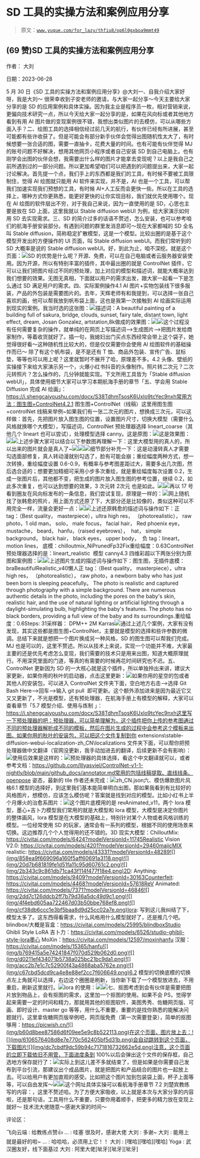 # SD 工具的实操方法和案例应用分享

> 原文：[`www.yuque.com/for_lazy/thfiu8/op6l0gxboa9mmt49`](https://www.yuque.com/for_lazy/thfiu8/op6l0gxboa9mmt49)



## (69 赞)SD 工具的实操方法和案例应用分享 

作者： 大刘 

日期：2023-06-28 

5 月 30 日《SD 工具的实操方法和案例应用分享》@大刘一、自我介绍大家好呀，我是大刘～ 很荣幸收到子安老师的邀请，与大家一起分享～今天主要给大家分享的是 SD 的应用案例和具体实操。因为我主业是程序员一枚，相对营销来说，更偏向技术研究一点，所以今天给大家一起分享的是，如果在风向标或者其他地方看到有用 AI 图片做的变现案例很不错，我想出类似图片的去模仿，可以从哪些方面入手？二、绘图工具的选择相信经过前几天的航行，有伙伴已经有所进展，甚至可能都有些许收获了。但是可能会有部分新手伙伴会觉得出图随机性太大了，有时候想要一张合适的图，需要一直抽卡，花费大量的时间。也有可能有伙伴觉得 MJ 的账号问题不好解决，想用其他网页小程序或者自己安装 SD 到自己电脑上。也有刚学会出图的伙伴会想，我需要出什么样的图片才能拿去变现呢？以上是我自己之前所遇到过的一部分问题。所以更加希望咱们可以把遇到的问题提出来，大家一起讨论解决。首先提一个点，我们手上的东西都是我们的工具，有时候不要被工具限制住，觉得 AI 绘图就只能用 AI 软件来实现，并不是，AI 也是一个工具，可以帮我们加速实现我们预想的工具，有时候 AI+人工反而会更快一些。所以在工具的选择上，哪种方式你更熟悉，能更好更快的让你实现目标，我们就优先使用哪个。现在 AI 绘图的软件层出不穷，对于我自己来说，因为一直使用的是 SD，心思也主要是放在 SD 上面，这里我就以 Stable diffusion webUI 为例，给大家演示如何用 SD 去实现需求。三、SD 的简介过多的话语不赘述，怎么安装，也可以参考咱们的航海手册安装部分。有遇到问题的群里发消息即可～现在大家都喊的 SD 全名叫 Stable diffusion，简称稳定扩散模型，这是一个模型。比较出圈的是基于这个模型开发出的方便操作的 UI 页面，叫 Stable diffusion webUI。而我们常听到的 SD 大概率是说的 Stable diffusion webUI。好，到此为止，咱不深挖。就是这个页面：![](img/f88a1840ca2747c68d8d62589ee4f752.png)SD 的优势是什么呢？开源、免费，可以在自己电脑或者云服务器安装使用。因为开源，所以有特别丰富的插件，其中最出圈的就是 ControlNet 插件，它可以让我们把图片经过不同的预处理，加上对应的模型和描述词，就能大概率达到我们想要的效果。无图无真相，下面就以用户的需求出发，跟大家一起看一下是怎么通过 SD 满足用户的需求。四、实际案例操作4.1 AI 图片+实物包装线下很多服装，产品的外包装是需要图片的。去年，天辉老师有和我提到，可以选择一张自己喜欢的画，他可以帮我放到帆布袋上面，这也是我第一次接触到 AI 绘画实际运用到现实的案例。我当时选的这张图：![](img/7464732e03d1b44bce5e80b6d3a92ab3.png)描述词：A beautiful painting of a building full of sakura, bridge, clouds, sunset, fairy tale, distant town, light effect, dream, Josan Gonzalez, artstation,8k做成的效果图：![](img/a3970d96ad5f0c86d6995a1d751ce0f2.png)![](img/5ae3fe826cfcb5eaa89f5c29f0ee289b.png)这个过程没有任何需要复杂的操作，就单纯的在网页上写描述词—>生成图片—>把图片发给商家制作，等着收货就好了。插一句，我媳妇出门买点东西经常会带上这个袋子，她觉得很好看～这种随机性比较大的，但是仅仅需要你会使用 AI 绘图软件的基础操作而已～ 除了有这个帆布袋，是不是还有 T 恤、商品外包装、宣传广告、鼠标垫，等等也可以用上呢？这里就暂时不展开了哈，原理差不多。4.2 头像、壁纸的实操接下来给大家演示另一个，火爆小红书抖音的头像制作。照片转二次元？二次元转照片？怎么操作的，几分钟就能实现。下文所用工具皆为「Stable diffusion webUI」，具体使用细节大家可以学习本期航海手册的章节「五、学会用 Stable Diffusion 完成 AI 绘画」：https://i.shengcaiyoushu.com/docx/S38TdhmTsosK6Uxlo9tcYec9nxh常用方法：图生图+ControlNet4.2.1 图生图+ControlNet（线稿）这里用图生图+controlNet 线稿来举例~如果我们有一张二次元的图片，想换成三次元，可以这样做：首先，先把图片放入图生图的位置，设置图片尺寸，切换大模型（需要什么风格就换哪个大模型），写描述词，ControlNet 预处理器选择 lineart_coarse（其他几个 lineart 也可以尝试），处理模型选择 canny。这是原图：![](img/26df08117daff8ba310999fbff6cbeff.png)这是效果图：![](img/34ba88d8415d726ab9f057507b0c30e8.png)![](img/8ecec80e0803cb6b89124aebccbd780b.png)上述步骤大家可以结合以下参数图再理解一下：这里大模型用的真人的，所以出来的图片就会是真人了~![](img/e4c4940d21789dadade13c96f746acfe.png)![](img/aefaa2cd2d5e8e17c3fdff29f22530e8.png)![](img/4b841976807b2eacb4a721e8aebb3c4e.png)细节部分补充一下：这是动漫转真人才需要勾选面部修复，真人转动漫就别勾选了，脸有可能会崩；重绘幅度两种方式，想一次转换，重绘幅度设置 0.6-0.9，有概率与参考图差距过大，需要多出几次图，然后选合适的；想要更加精细可采用小步多次重绘，就是重绘幅度每次设置 0.2，生成一张图片后，其他都不变，把生成的图片放入图生图的参考位置，继续 0.2，如此多次重复，也可以达到想要的效果，3 次元转 2次元 也是如此。![](img/5e19b25de146e696b7da72c2c73a867c.png)![](img/4068070a35dc254c2f7c55a22f5ae258.png)再以 17 号看到圈友在风向标发布的一条信息，我们尝试复现，原理是一样的：![](img/956148107c766b1cbc9bd1edd47814cc.png)网上随机找了张韩愈的照片，用上面方式还原了下，大部分还是比较像的，类似这种可以不用完全一样，流量会更好一点：![](img/2cc02be46f1c467825c4ade3ab24fbf8.png)![](img/e1fd94a77f947fb5c7f0927230f5984d.png)上述还原韩愈的描述词与操作如下：正 tag：（Best quality， masterpiece），ultra high res， （photorealistic）， raw photo，1 old man， solo， male focus， facial hair， Red phoenix eye， mustache， beard， hanfu，（raised eyebrows），  hat， simple background， black hair， black eyes， upper body，  负 tag：lineart， motion lines， 底模：chilloutmix_NiPrunedFp32Fix重绘幅度：0.63ControlNet 预处理器选择的是：lineart_realistic  模型 canny4.3 四维彩超以下两张分别为原图和案例图：![](img/48a8fb58f4b153ddd950eaa68488283a.png)![](img/7b613a22d4c149aaef2cf896aa5a5f51.png)上述图片生成的描述词与操作如下：图生图，无插件底模：braBeautifulRealistic_v40懒人正 tag：（Best quality， masterpiece），ultra high res， （photorealistic）， raw photo，a newborn baby who has just been born is sleeping peacefully。 The photo is realistic and captured through photography with a simple background. There are numerous authentic details in the photo, including the pores on the baby's skin, realistic hair, and the use of natural lighting or artificial lighting through a daylight-simulating bulb, highlighting the baby's features. The photo has no black borders, providing a full view of the baby and its surroundings.重绘幅度：0.6Steps: 31采样器： DPM++ 2M Karras![](img/8d721eb259f984689c8f800c0a70996c.png)通过上述几个案例，大家有没有发现，其实这些都是图生图+ControlNet，主要就是模型的选择和些许参数的微调。总结下来就是想把一个图片换成另一种风格，SD 的图生图可以帮我们完成。MJ 也是可以的，这里不赘述。所以从技术上来说，实现一个功能并不难，大家最主要的还是优先考虑怎么变现，我们需要的技术只是用来出图，知道大概原理就行。不用深究里面的门道，等真的有需要的时候再花时间研究也不迟。五、ControlNet 更新因为 SD 的一大核心就是这个插件，所以单独拎出来讲，建议大家更新，如果你用的秋叶的启动器，点击这里更新：![](img/18236b9ee4d872f2bdd0859889ee1860.png)如果你用的星空的包或者其他人的安装包，可以进入 ControlNet 文件夹下面，空白地方右击—>选择 Git Bash Here—>回车—>输入 git pull  即可更新。这个额外添加进来是因为最近它又又又更新了，不光是模型，还有预处理器，在航海手册上有模型的解释，大家可以查看章节「5.7 模型介绍、使用与炼制 」：https://i.shengcaiyoushu.com/docx/S38TdhmTsosK6Uxlo9tcYec9nxh这里写一下预处理器的吧：预处理器，可以简单理解为，这个插件把你上传的参考图通过不同的预处理器解析成不同的模板，然后在图片生成的过程中会参考这个模板来出图。如果你用的秋叶的安装包，可以把这个文件复制到你 extensions\stable-diffusion-webui-localization-zh_CN\localizations 文件夹下面，可以帮你把预处理器做中文翻译（官网没更新，我手动加进去的翻译，后续更新不会有影响）：![](img/8ec48597b36fc8362c35e67ba16601a1.png)使用后效果是这样的：![](img/fe36628581208eca8a48a81be8d5ddb1.png)预处理器的具体选择，看这个中文翻译就可以，或者参考文档：https://github.com/lllyasviel/ControlNet-v1-1-nightly/blob/main/github_docs/annotator.md常用的包括线稿提取、直线线条、openpose 姿态，最新的 tile 作者还未完成：![](img/6ad6fdfaefa4029aeb21a52fb79dae37.png)zh_CN.json六、模仿爆款图片风格6.1 模型的选择好，到这里我们基本能简单明白出图，那如果我看到有比较好的风格图片，想模仿，应该怎么模仿呢？答案就是找到对应的模型。比如小红书上半个月爆火的治愈系图片：![](img/8ab6edff8c4a5508ff88cfbe6da93b08.png)这个图片底模用的是 revAnimated_v11，两个 lora 模型，墨心+吉卜力模型我们常用的就是大模型和 lora 模型，大模型是决定你图片的整体画风，lora 模型是在大模型的基础上，特别针对某个人物或者风格训练的模型。一位经常使用 SD 的玩家，通常会有一系列的模型，根据不同的使用场景来切换。这边推荐几个个人觉得用的还不错的。3D 现实大模型：ChilloutMix: https://civitai.com/models/6424?modelVersionId=11745Realistic Vision V2.0: https://civitai.com/models/4201?modelVersionId=29460majicMIX realistic: https://civitai.com/models/43331?modelVersionId=48289![](img/858ea9f669096a160f5aff60691a3118.png)![](img/20d7b681819fe1d51fa11c95d60761c2.png)![](img/2b343c9c861db71ca43f114f477f18e4.png)2D: Anything: https://civitai.com/models/9409?modelVersionId=30163Counterfeit: https://civitai.com/models/4468?modelVersionId=57618ReV Animated: https://civitai.com/models/7371?modelVersionId=46846![](img/2dd7c126ddcb2ff7b79d36a5dc49d9c1.png)![](img/4f4ebd605aa722467d03b50bbe768ef8.png)![](img/cf38db6ccc1e3bf5baa8d9d25cc02a7e.png)lora: 写到这儿我纠结了下，模型太多了。这东西得看需求，什么风格用什么模型就好了，还是推几个吧。blindbox/大概是盲盒：https://civitai.com/models/25995/blindboxStudio Ghibli Style LoRA 吉卜力：https://civitai.com/models/6526/studio-ghibli-style-lora墨心 MoXin：https://civitai.com/models/12597/moxinhanfu 汉服：https://civitai.com/models/15365/hanfu![](img/b769415a5e74241847f070d529b062d0.png)![](img/d0211ef434071b5738a025bc21bc9da1.png)![](img/acc2b7e1c7c52900f43a4868aba5762e.png)![](img/c67cbd5dcd9ca4e8e88ef2cc7f606649.png)6.2 模型的切换底模的切换点左上角就可以选择，右边这个圈圈是刷新，当你新下载了一个模型放进去，不用重启，刷新这里就行。![](img/955f8ea4aaae4088af4100560783755a.png)lora 的使用：![](img/0e6876e9553f870c5db49e81453cd097.png)![](img/3cbe308fcf5a669be988c53d969f0a77.png)七、抠图考虑到会有伙伴是需要把图片放到物品上，会有抠图的需求，这里加一个抠图的使用。如果不会 PS，觉得学起来需要一定的时间和精力，那就用其他的抠图软件，美图秀秀、佐糖网页版、可画、即时设计、master go 等等，用什么不重要，重要的是找你熟悉的能解决问题就行。这里拿佐糖网页版举例吧，网页版免费（第一次需要登录），简单的抠图够用：https://picwish.cn/![](img/b60d8bee87586d6f09ee5e9c8b522113.png)在这个页面，图片放上去：![](img/6106576408d8e7e770c562405bf5d31b.png)会自动跳转到这个页面，下载图片![](img/dc7cbdf9dc59b94c7171816732662e5d.png)注意，这个页面的立即下载依旧不用管，下面进度条到 100%以后会弹出这个文件的保存框，自己选地方保存就行了：![](img/1eb472f5721be18d431bd773d5d42bb2.png)实际上到这儿差不多就结束了，但是如果是你需要自己发布到平台引流，那建议出个成品图片，就是把图片和产品结合的图片也一起放上去。可以给用户有更加直观的感受。比如把这个图片加到包装袋上面，杯子上面等等，可以自由发挥～![](img/ecbc4075d7442da55670e4f1160b03eb.png)![](img/54e9b79842e73bb509145b8514d39f8f.png)这个网址具体实操可以看航海手册章节 7.2 刘楚宾教练写的内容：，这里不赘述哈。为了方便大家吸收，以上就是本次与大家分享的内容啦，还是那句话，工具用什么不重要，只要你用着顺手，把更多的精力放在变现上就好～ 技术流大佬随意～感谢大家的时间～  

评论区： 

飞向云端 : 给教练点赞👍 … : 哇塞 很及时，感谢大佬 大刘 : 多谢~ 大刘 : 能用上就是最好的啦~ … : 哈哈哈，必须用上它！！ 大刘 : [嘿哈][嘿哈][嘿哈] Yoga : 武汉圈友好，线下面基过 大刘 : 阿里大佬[呲牙][呲牙][呲牙]